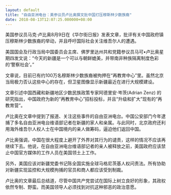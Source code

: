 ```yaml
---
layout: default
title: "自由亚洲电台：美参议员卢比奥撰文批中国打压穆斯林少数族裔"
date: 2018-08-13T12:07:25.000000+08:00
---
```


美国参议员马克·卢比奥8月9日在《华尔街日报》发表文章，批评有关中国政府镇压穆斯林少数族裔的举动，并且呼吁国际社会关注维吾尔人的遭遇。

美国国会及行政当局中国委员会主席、佛罗里达州共和党籍参议员马可•卢比奥星期四发文说：“今天的新疆是一个可以与朝鲜媲美，并带南非种族隔离制度色彩的‘警察社会’。”

文章说，目前已有约100万名穆斯林少数族裔被拘押在“再教育中心”里。虽然北京当局极力否认这些中心的存在，但卫星图像显示新疆最近在进行大规模建设。

文章引述中国西藏和新疆地区少数民族政策专家阿德里安·岑茨(Adrian Zenz) 的研究指出，中国政府为新的“再教育中心”招标投标，并且“升级和扩大”现有的“再教育营”。

卢比奥在文章中提到了报道、关注这些事件的自由亚洲电台。中国公安部门今年逮捕了多名自由亚洲电台维语部记者在新疆的家人和亲属。与此同时，北京政府还利用海外维吾尔人权人士在中国境内的亲人做筹码，逼迫他们返回中国。

卢比奥强调，中国在很大程度上避开了外界对其行为的谴责，这样的情况不应该再继续下去。他说，在自由亚洲电台维语部记者的亲人被释放之前，美国政府应该禁止中国官方媒体的工作人员在美国领土上工作。

另外，美国应该对新疆党委书记陈全国实施全球马格尼茨基人权问责法。所有协助对新疆实现监控和大规模拘捕的官员和商人都应该受到制裁。

卢比奥的文章最后总结道，尽管中国共产党尝试在国际上树立良好的形象，其政权依然专制、野蛮。而美国领导人必须找到对抗这种邪恶的政治意愿。

